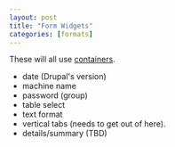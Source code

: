 ```yaml
---
layout: post
title: "Form Widgets"
categories: [formats]
---
```


These will all use <a href="{{ site.baseurl }}/container">containers</a>.

- date (Drupal's version)
- machine name
- password (group)
- table select
- text format
- vertical tabs (needs to get out of here).
- details/summary (TBD)

